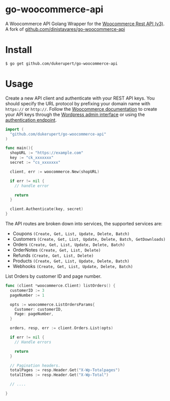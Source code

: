 # go-woocommerce-api
A Woocommerce API Golang Wrapper for the [Woocommerce Rest API (v3)](https://woocommerce.github.io/woocommerce-rest-api-docs/). A fork of [github.com/dinistavares/go-woocommerce-api](https://github.com/dinistavares/go-woocommerce-api)

# Install

```console
$ go get github.com/dukerupert/go-woocommerce-api
```

# Usage

Create a new API client and authenticate with your REST API keys. You should specify the URL protocol by prefixing your domain name with `https://` or `http://`. Follow the [Woocommerce documentation](https://woocommerce.github.io/woocommerce-rest-api-docs/#authentication) to create your API keys through the [Wordpress admin interface](https://woocommerce.github.io/woocommerce-rest-api-docs/#generating-api-keys-in-the-wordpress-admin-interface) or using the [authentication endpoint](https://woocommerce.github.io/woocommerce-rest-api-docs/#creating-an-authentication-endpoint-url). 

```go
import (
  "github.com/dukerupert/go-woocommerce-api"
)

func main(){
  shopURL := "https://example.com"
  key := "ck_xxxxxxx"
  secret := "cs_xxxxxxx"

  client, err := woocommerce.New(shopURL)

  if err != nil {
    // handle error

    return
  }

  client.Authenticate(key, secret)
}

```

The API routes are broken down into services, the supported services are: 
* Coupons `(Create, Get, List, Update, Delete, Batch)`
* Customers `(Create, Get, List, Update, Delete, Batch, GetDownloads)`
* Orders `(Create, Get, List, Update, Delete, Batch)`
* OrderNotes `(Create, Get, List, Delete)`
* Refunds `(Create, Get, List, Delete)`
* Products `(Create, Get, List, Update, Delete, Batch)`
* Webhooks `(Create, Get, List, Update, Delete, Batch)`

List Orders by customer ID and page number.

```go
func (client *woocommerce.Client) listOrders() {
  customerID := 3
  pageNumber := 1

  opts := woocommerce.ListOrdersParams{
    Customer: customerID,
    Page: pageNumber,
  }

  orders, resp, err := client.Orders.List(opts)

  if err != nil {
    // Handle errors

    return
  }

  // Pagination headers.
  totalPages := resp.Header.Get("X-Wp-Totalpages")
  totalItems := resp.Header.Get("X-Wp-Total")

  // ....

}

```

